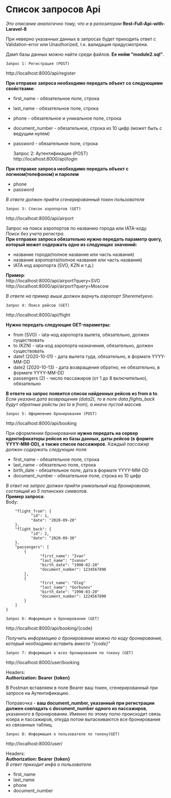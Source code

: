 # Список запросов Api

*Это описание аналогично тому, что и в репозитории* **Rest-Full-Api-with-Laravel-8**

При неверно указанных данных в запросах будет приходить ответ с Validation-error или Unauthorized, т.к. валидация придусмотрена.

Дамп базы данных можно найти среди файлов. **Ее нейм "module2.sql"**.


	Запрос 1: Регистрация (POST)  
http://localhost:8000/api/register  

**При отправке запроса необходимо передать объект со следующими свойствами:**  
- first_name - обязательное поле, строка  
- last_name - обязательное поле, строка  
- phone - обязательное и уникальное поле, строка  
- document_number - обязательное, строка из 10 цифр (может быть с ведущим нулем)  
- password - обязательное поле, строка


    Запрос 2: Аутентификация (POST)  
http://localhost:8000/api/login  

 **При отправке запроса необходимо передать объект с логином(телефоном) и паролем**  
- phone  
- password

*В ответе должен прийти сгенерированный токен пользователя*


	Запрос 3: Список аэропортов (GET)  
http://localhost:8000/api/airport  

Запрос на поиск аэропортов по названию города или IATA-коду.  
*Поиск без учета регистра*.  
**При отправке запроса обязательно нужно передать параметр query, который может содержать одно из следующих значений:**
- название города(полное название или часть названия)
- название аэропорта(полное название или часть названия)
- IATA код аэропорта (SVO, KZN и т.д.)  

**Пример**:  
http://localhost:8000/api/airport?query=SVO  
http://localhost:8000/api/airport?query=Moscow  

*В ответе на пример выше должен вернуть аэропорт Sheremetyevo*.


	Запрос 4: Поиск рейсов (GET)  
http://localhost:8000/api/flight  

**Нужно передать следующие GET-параметры:**  
- from (SVO) - iata-код аэропорта вылета, обязательно, должен существовать  
- to (KZN) - iata-код аэропорта назначения, обязательно, должен существовать  
- date1 (2020-10-01) - дата вылета туда, обязательно, в формате YYYY-MM-DD  
- date2 (2020-10-13) - дата возвращения обратно, не обязательно, в формате YYYY-MM-DD  
- passengers (2) - число пассажиров (от 1 до 8 включительно), обязательно  

**В ответе на запрос появится список найденных рейсов из from в to**.  
*Если указана дата возвращения (data2), то в поле data.flights_back будут обратные рейсты (из to в from), а иначе пустой массив.*


	Запрос 5: Оформление бронирования (POST)  
http://localhost:8000/api/booking  

При оформлении бронирования **нужно передать на сервер идентификаторы рейсов из базы данных, даты рейсов (в формте YYYY-MM-DD), а также список пассажиров**. *Каждый пассажир должен содержать следующие поля*:  
- first_name - обязательное поле, строка  
- last_name - обязательно поле, строка  
- birth_date - обязательное поле, дата в формате YYYY-MM-DD  
- document_number - обязательное поле, строка из 10 цифр  

*В ответ на запрос должен прийти уникальный код бронирования,  
состоящий из 5 латинских символов*.  
**Пример запроса**:  
Body:  
```{  
	"flight_from": {  
		   "id": 1,  
		   "date": "2020-09-20"  
	},  
	"flight_back": {  
		   "id": 2,  
		   "date": "2020-09-30"  
	},  
	"passengers": [  
		{  
			   "first_name": "Ivan"  
			   "last_name": "Ivanov"  
			   "birth_date": "1990-02-20"  
			   "document_number": 1234567890   
		},  
		{  
			   "first_name": "Oleg"  
			   "last_name": "Gorbunov"  
			   "birth_date": "1990-03-20"  
			   "document_number": 1224567890   
		}  
	]  
}
```


	Запрос 6: Информация о бронировании (GET)  
http://localhost:8000/api/booking/{code}  

*Получить информацию о бронировании можно по коду бронирования,
который необходимо вставить вместо "{code}"*


	Запрос 7: Информация о всех бронирования по токену (GET)  
http://localhost:8000/user/booking  

Headers:  
**Authorization: Bearer {token}**  

В Postman вставляем в поле Bearer ваш токен, сгенерированный при запросе на Аутентификацию.

Поправочка - **ваш document_number, указанный при регистрации должен совпадать с document_number одного из пассажиров**, указанного в бронировании. Именно по этому полю происходит связь юзера и пассажиров, откуда потом вытаскиваются все бронирования из связанных таблиц.

	Запрос 8: Информация о пользователе по токену(GET)    
http://localhost:8000/user/  

Headers:  
**Authorization: Bearer {token}**  
*В ответ приходит инфа о пользователе*  
- first_name  
- last_name  
- phone  
- document_number  
